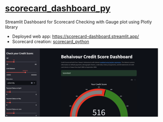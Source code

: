 # [scorecard_dashboard_py](https://scorecard-dashboard.streamlit.app/)
Streamlit Dashboard for Scorecard Checking with Gauge plot using Plotly library

- Deployed web app: https://scorecard-dashboard.streamlit.app/
- Scorecard creation: [scorecard_python](https://github.com/hwulanayu/scorecard_python)

![screenshot](assets/Screenshot%202024-07-23%20at%2020.08.08.png)
